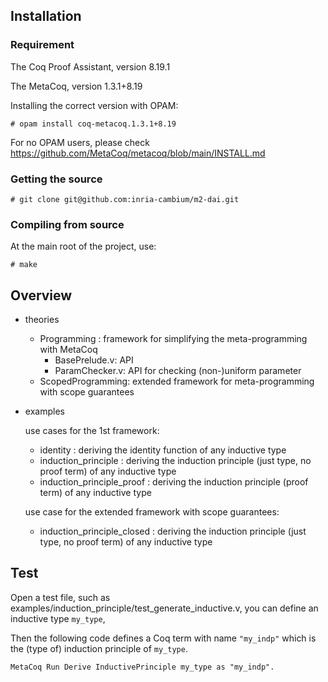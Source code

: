 ## Installation


### Requirement

The Coq Proof Assistant, version 8.19.1

The MetaCoq, version 1.3.1+8.19

Installing the correct version with OPAM:
```
# opam install coq-metacoq.1.3.1+8.19
```

For no OPAM users, please check https://github.com/MetaCoq/metacoq/blob/main/INSTALL.md

### Getting the source
```
# git clone git@github.com:inria-cambium/m2-dai.git
```

### Compiling from source
At the main root of the project, use:
```
# make
```

## Overview
- theories
  + Programming : framework for simplifying the meta-programming with MetaCoq
    - BasePrelude.v: API
    - ParamChecker.v: API for checking (non-)uniform parameter
  + ScopedProgramming: extended framework for meta-programming with scope guarantees

- examples

  use cases for the 1st framework:
  + identity : deriving the identity function of any inductive type
  + induction_principle : deriving the induction principle (just type, no proof term) of any inductive type
  + induction_principle_proof : deriving the induction principle (proof term) of any inductive type

  use case for the extended framework with scope guarantees:
  + induction_principle_closed : deriving the induction principle (just type, no proof term) of any inductive type

## Test

Open a test file, such as examples/induction_principle/test_generate_inductive.v, you can define an inductive type `my_type`,

Then the following code defines a Coq term with name `"my_indp"` which is the (type of) induction principle of `my_type`.

```
MetaCoq Run Derive InductivePrinciple my_type as "my_indp".
```
